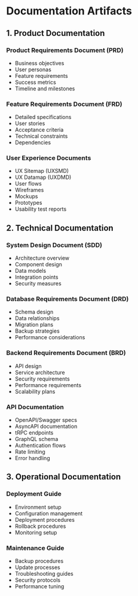 # Documentation Artifacts

## 1. Product Documentation
### Product Requirements Document (PRD)
- Business objectives
- User personas
- Feature requirements
- Success metrics
- Timeline and milestones

### Feature Requirements Document (FRD)
- Detailed specifications
- User stories
- Acceptance criteria
- Technical constraints
- Dependencies

### User Experience Documents
- UX Sitemap (UXSMD)
- UX Datamap (UXDMD)
- User flows
- Wireframes
- Mockups
- Prototypes
- Usability test reports

## 2. Technical Documentation
### System Design Document (SDD)
- Architecture overview
- Component design
- Data models
- Integration points
- Security measures

### Database Requirements Document (DRD)
- Schema design
- Data relationships
- Migration plans
- Backup strategies
- Performance considerations

### Backend Requirements Document (BRD)
- API design
- Service architecture
- Security requirements
- Performance requirements
- Scalability plans

### API Documentation
- OpenAPI/Swagger specs
- AsyncAPI documentation
- tRPC endpoints
- GraphQL schema
- Authentication flows
- Rate limiting
- Error handling

## 3. Operational Documentation
### Deployment Guide
- Environment setup
- Configuration management
- Deployment procedures
- Rollback procedures
- Monitoring setup

### Maintenance Guide
- Backup procedures
- Update processes
- Troubleshooting guides
- Security protocols
- Performance tuning
